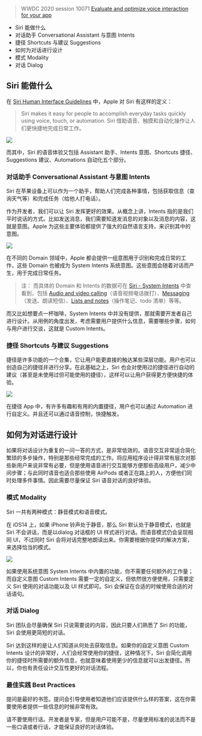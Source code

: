 > WWDC 2020 session 10071
> [Evaluate and optimize voice interaction for your app](https://developer.apple.com/videos/play/wwdc2020/10071/)

- Siri 能做什么
 - 对话助手 Conversational Assistant 与意图 Intents
 - 捷径 Shortcuts 与建议 Suggestions
- 如何为对话进行设计
 - 模式 Modality
 - 对话 Dialog

## Siri 能做什么
在 [Siri  Human Interface Guidelines](https://developer.apple.com/design/human-interface-guidelines/siri/overview/introduction/) 中，Apple 对 Siri 有这样的定义：
> Siri makes it easy for people to accomplish everyday tasks quickly using voice, touch, or automation.
> Siri 借助语音、触摸和自动化操作让人们更快捷地完成日常工作。

![](https://images.xiaozhuanlan.com/photo/2020/bfc12045348b20ef87de56940336e5e2.png)

而其中，Siri 的语音体验又包括 Assistant 助手、Intents 意图、Shortcuts 捷径、Suggestions 建议、Automations 自动化五个部分。

### 对话助手 Conversational Assistant 与意图 Intents

Siri 在苹果设备上可以作为一个助手，帮助人们完成各种事情，包括获取信息（查询天气等）和完成任务（给他人打电话）。

作为开发者，我们可以让 Siri 发挥更好的效果。从概念上讲，Intents 指的是我们平时说话的方式。比如发送消息，我们需要知道发消息的对象以及消息的内容，这就是意图。Apple 为这些主要体验都提供了强大的自然语言支持，来识别其中的意图。

![](https://images.xiaozhuanlan.com/photo/2020/8855c60c9902907a60f775f21509246d.png)

在不同的 Domain 领域中，Apple 都会提供一组意图用于识别和完成日常的工作，这些 Domain 也被成为 System Intents 系统意图。这些意图会随着对话而产生，用于完成日常任务。

> 注：
> 而具体的 Domain 和 Intents 的数据可在 [Siri - System Intents](https://developer.apple.com/design/human-interface-guidelines/siri/overview/system-intents/) 中查看到，包括 [Audio and video calling](https://developer.apple.com/documentation/sirikit/voip_calling)（语音视频电话拨打）、[Messaging](https://developer.apple.com/documentation/sirikit/messaging)（发送、朗读短信）、[Lists and notes](https://developer.apple.com/documentation/sirikit/lists_and_notes)（操作笔记、todo 清单）等等。

而又比如想要点一杯咖啡，System Intents 中并没有提供，那就需要开发者自己进行设计。从用例的角度出发，考虑需要用户提供什么信息，需要哪些步骤，如何与用户进行交谈，这就是 Custom Intents。

### 捷径 Shortcuts 与建议 Suggestions

捷径是许多功能的一个合集，它让用户能更直接的触达某些深层功能。用户也可以创造自己的捷径并进行分享。在此基础之上，Siri 也会对使用过的捷径进行自动的建议（甚至是未使用过但可能使用的捷径），这样可以让用户获得更方便快捷的体验。

![](https://images.xiaozhuanlan.com/photo/2020/be667d7e354225e0cf166cc34c95dbd4.png)

在捷径 App 中，有许多有趣和有用的内置捷径，用户也可以通过 Automation 进行自定义。并且还可以通过语音控制，快捷触发。

## 如何为对话进行设计

如果将对话设计为重复的一问一答的方式，是非常低效的。语音交互非常适合简化繁琐的多步操作，特别是那些经常完成的工作。将应用程序设计得非常有层次对那些新用户来说非常有必要，但是使用语音进行交互能够方便那些高级用户，减少中间步骤；与此同时语音也适合那些使用 AirPods 或者正在路上的人，方便他们同时处理多件事情。因此需要尽量保证 Siri 语音对话的良好体验。

### 模式 Modality

Siri 一共有两种模式：静音模式和语音模式。

在 iOS14 上，如果 iPhone 铃声处于静音，那么 Siri 默认处于静音模式，也就是 Siri 不会讲话，而是以dialog 对话框的 UI 样式进行对话。而语音模式仍会呈现相同 UI，不过同时 Siri 会将对话完整地朗读出来。你需要根据你提供的解决方案，来选择恰当的模式。

![](https://images.xiaozhuanlan.com/photo/2020/d29d0b1527a6f628bf48a036afb01fb1.png)

如果使用系统意图 System Intents 中内置的功能，你不需要任何额外的工作量；而自定义意图 Custom Intents 需要一定的自定义，但依然很方便使用，只需要定义 Siri 使用的对话功能以及 UI 样式即可。Siri 会保证在合适的时候使用合适的对话语句。

### 对话 Dialog

Siri 团队会尽量确保 Siri 只说需要说的内容，因此只要人们熟悉了 Siri 的功能，Siri 会使用更简短的对话。

Siri 达到这样的是让人们知道从何处去获取信息。如果你的自定义意图 Custom Intents 设计的非常好，人们会经常使用你的捷径，这种情况下，Siri 会简化调用你的捷径时所需要的额外信息，也就意味着使用更少的信息就可以出发捷径。所以，你也有责任设计交互性更好的对话流程。

### 最佳实践 Best Practices

提问是最好的书签。提问会引导使用者知道他们应该提供什么样的答案，这在你需要使用者提供一些信息的时候非常有效。

请不要使用行话。开发者是专家，但是用户可能不是，尽量使用标准的说法而不是一些口语或者行话，才能保证良好的对话体验。